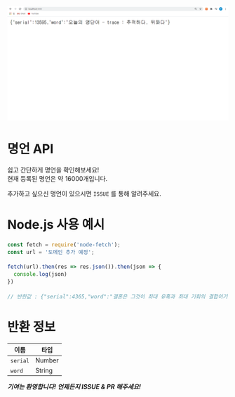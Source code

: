 ![Web](view.PNG)

# 명언 API  

쉽고 간단하게 명언을 확인해보세요!    
현재 등록된 명언은 약 16000개입니다.   

추가하고 싶으신 명언이 있으시면 `ISSUE` 를 통해 알려주세요.    

# Node.js 사용 예시

```js
const fetch = require('node-fetch');
const url = '도메인 추가 예정';

fetch(url).then(res => res.json()).then(json => {
  console.log(json) 
})

// 반한값 : {"serial":4365,"word":"결혼은 그것이 최대 유혹과 최대 기회의 결합이기 때문에 인기가 있다. -버나드 쇼 "}
```

# 반환 정보
| 이름     | 타입   |
|---------|--------|
| `serial`| Number |
| `word`  | String |    


***기여는 환영합니다! 언제든지 ISSUE & PR 해주세요!***